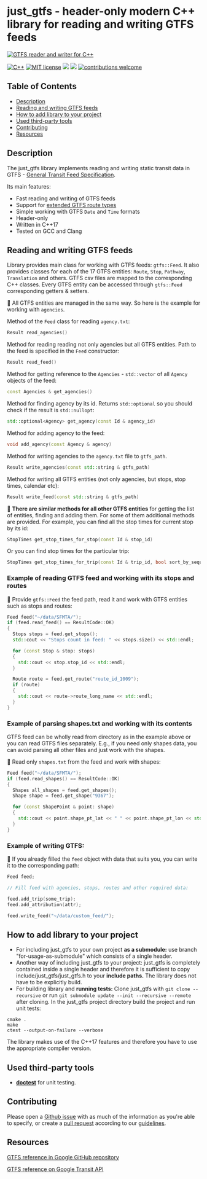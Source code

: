 # just_gtfs - header-only modern C++ library for reading and writing GTFS feeds

[![GTFS reader and writer for C++](https://github.com/mapsme/just_gtfs/blob/add-the-most-important-readers/docs/logo.jpeg)](https://github.com/mapsme/just_gtfs)

[![C++](https://img.shields.io/badge/c%2B%2B-17-informational.svg)](https://shields.io/)
[![MIT license](https://img.shields.io/badge/License-MIT-blue.svg)](https://lbesson.mit-license.org/)
![](https://github.com/mapsme/just_gtfs/workflows/C%2FC%2B%2B%20CI/badge.svg)
[![](https://github.com/sindresorhus/awesome/blob/main/media/mentioned-badge.svg)](https://github.com/CUTR-at-USF/awesome-transit)
[![contributions welcome](https://img.shields.io/badge/contributions-welcome-brightgreen.svg?style=flat)](https://github.com/mapsme/just_gtfs/issues)


## Table of Contents
- [Description](#description)
- [Reading and writing GTFS feeds](#reading-and-writing-gtfs-feeds)
- [How to add library to your project](#how-to-add-library-to-your-project)
- [Used third-party tools](#used-third-party-tools)
- [Contributing](#contributing)
- [Resources](#resources)

## Description
The just_gtfs library implements reading and writing static transit data in GTFS - [General Transit Feed Specification](https://developers.google.com/transit/gtfs/reference).

Its main features:
 - Fast reading and writing of GTFS feeds
 - Support for [extended GTFS route types](https://developers.google.com/transit/gtfs/reference/extended-route-types)
 - Simple working with GTFS `Date` and `Time` formats
 - Header-only
 - Written in C++17
 - Tested on GCC and Clang


## Reading and writing GTFS feeds
Library provides main class for working with GTFS feeds: `gtfs::Feed`. It also provides classes for each of the 17 GTFS entities: `Route`, `Stop`, `Pathway`, `Translation` and others.
GTFS csv files are mapped to the corresponding C++ classes. Every GTFS entity can be accessed through `gtfs::Feed` corresponding getters & setters.

:pushpin: All GTFS entities are managed in the same way. So here is the example for working with `agencies`.

Method of the `Feed` class for reading `agency.txt`:
```c++
Result read_agencies()
```

Method for reading reading not only agencies but all GTFS entities. Path to the feed is specified in the `Feed` constructor:
```c++
Result read_feed()
```

Method for getting reference to the `Agencies` - `std::vector` of all `Agency` objects of the feed:
```c++
const Agencies & get_agencies()
```

Method for finding agency by its id. Returns `std::optional` so you should check if the result is `std::nullopt`:
```c++
std::optional<Agency> get_agency(const Id & agency_id)
``` 

Method for adding agency to the feed:
```c++
void add_agency(const Agency & agency)
```

Method for writing agencies to the `agency.txt` file to `gtfs_path`.
```c++
Result write_agencies(const std::string & gtfs_path)
```

Method for writing all GTFS entities (not only agencies, but stops, stop times, calendar etc):
```c++
Result write_feed(const std::string & gtfs_path)
```

:pushpin: **There are similar methods for all other GTFS entities** for getting the list of entities, finding and adding them.
For some of them additional methods are provided. 
For example, you can find all the stop times for current stop by its id:
```c++
StopTimes get_stop_times_for_stop(const Id & stop_id)
```

Or you can find stop times for the particular trip:
```c++
StopTimes get_stop_times_for_trip(const Id & trip_id, bool sort_by_sequence = true)
```

### Example of reading GTFS feed and working with its stops and routes
:pushpin: Provide `gtfs::Feed` the feed path, read it and work with GTFS entities such as stops and routes:
```c++
Feed feed("~/data/SFMTA/");
if (feed.read_feed() == ResultCode::OK)
{
  Stops stops = feed.get_stops();
  std::cout << "Stops count in feed: " << stops.size() << std::endl;

  for (const Stop & stop: stops)
  {
    std::cout << stop.stop_id << std::endl;
  }

  Route route = feed.get_route("route_id_1009");
  if (route)
  {
    std::cout << route->route_long_name << std::endl;
  }
}
```

### Example of parsing shapes.txt and working with its contents
GTFS feed can be wholly read from directory as in the example above or you can read GTFS files separately. E.g., if you need only shapes data, you can avoid parsing all other files and just work with the shapes.

:pushpin: Read only `shapes.txt` from the feed and work with shapes:
```c++
Feed feed("~/data/SFMTA/");
if (feed.read_shapes() == ResultCode::OK)
{
  Shapes all_shapes = feed.get_shapes();
  Shape shape = feed.get_shape("9367");

  for (const ShapePoint & point: shape)
  {
    std::cout << point.shape_pt_lat << " " << point.shape_pt_lon << std::endl;
  }
}
```

### Example of writing GTFS:
:pushpin: If you already filled the `feed` object with data that suits you, you can write it to the corresponding path:
```c++
Feed feed;

// Fill feed with agencies, stops, routes and other required data:

feed.add_trip(some_trip);
feed.add_attribution(attr);

feed.write_feed("~/data/custom_feed/");
```

## How to add library to your project
- For including just_gtfs to your own project **as a submodule:** use branch "for-usage-as-submodule" which consists of a single header.
- Another way of including just_gtfs to your project: just_gtfs is completely contained inside a single header and therefore it is sufficient to copy include/just_gtfs/just_gtfs.h to your **include paths.** The library does not have to be explicitly build.
- For building library and **running tests:**
Clone just_gtfs with `git clone --recursive` or run `git submodule update --init --recursive --remote` after cloning.
In the just_gtfs project directory build the project and run unit tests: 
```
cmake .
make
ctest --output-on-failure --verbose
```
The library makes use of the C++17 features and therefore you have to use the appropriate compiler version.

## Used third-party tools
- [**doctest**](https://github.com/onqtam/doctest) for unit testing.

## Contributing
Please open a [Github issue](https://github.com/mapsme/just_gtfs/issues/new) with as much of the information as you're able to specify, or create a [pull request](https://github.com/mapsme/just_gtfs/pulls) according to our [guidelines](https://github.com/mapsme/just_gtfs/blob/master/docs/CPP_STYLE.md).

## Resources
[GTFS reference in Google GitHub repository](https://github.com/google/transit/blob/master/gtfs/spec/en/reference.md)

[GTFS reference on Google Transit API](https://developers.google.com/transit/gtfs/reference?csw=1)

